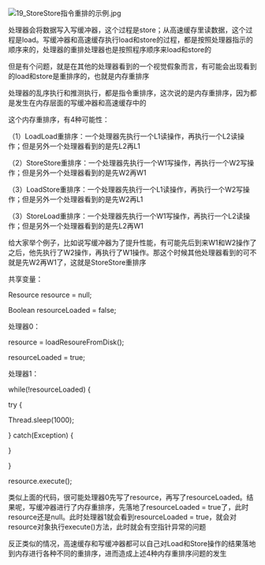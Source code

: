 



 ![19_StoreStore指令重排的示例.jpg](https://tva1.sinaimg.cn/large/007S8ZIlgy1gfidlj5vjwj30h50f8wfi.jpg)

处理器会将数据写入写缓冲器，这个过程是store；从高速缓存里读数据，这个过程是load。写缓冲器和高速缓存执行load和store的过程，都是按照处理器指示的顺序来的，处理器的重排处理器也是按照程序顺序来load和store的

 

但是有个问题，就是在其他的处理器看到的一个视觉假象而言，有可能会出现看到的load和store是重排序的，也就是内存重排序

 

处理器的乱序执行和推测执行，都是指令重排序，这次说的是内存重排序，因为都是发生在内存层面的写缓冲器和高速缓存中的

 

这个内存重排序，有4种可能性：

 

（1）LoadLoad重排序：一个处理器先执行一个L1读操作，再执行一个L2读操作；但是另外一个处理器看到的是先L2再L1

 

（2）StoreStore重排序：一个处理器先执行一个W1写操作，再执行一个W2写操作；但是另外一个处理器看到的是先W2再W1

 

（3）LoadStore重排序：一个处理器先执行一个L1读操作，再执行一个W2写操作；但是另外一个处理器看到的是先W2再L1

 

（3）StoreLoad重排序：一个处理器先执行一个W1写操作，再执行一个L2读操作；但是另外一个处理器看到的是先L2再W1

 

给大家举个例子，比如说写缓冲器为了提升性能，有可能先后到来W1和W2操作了之后，他先执行了W2操作，再执行了W1操作。那这个时候其他处理器看到的可不就是先W2再W1了，这就是StoreStore重排序

 

共享变量：

Resource resource = null;

Boolean resourceLoaded = false;

处理器0：

resource = loadResoureFromDisk();

resourceLoaded = true;

处理器1：

while(!resourceLoaded) {

try {

Thread.sleep(1000);

} catch(Exception) {

}

}

resource.execute();

类似上面的代码，很可能处理器0先写了resource，再写了resourceLoaded。结果呢，写缓冲器进行了内存重排序，先落地了resourceLoaded = true了，此时resource还是null。此时处理器1就会看到resourceLoaded = true，就会对resource对象执行execute()方法，此时就会有空指针异常的问题

 

反正类似的情况，高速缓存和写缓冲器都可以自己对Load和Store操作的结果落地到内存进行各种不同的重排序，进而造成上述4种内存重排序问题的发生